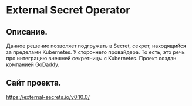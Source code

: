 # External Secret Operator

## Описание.
Данное решение позволяет подгружать в Secret, секрет, находящийся за пределами Kubernetes. У стороннего провайдера.
То есть, это речь про интеграцию внешней секретницы с Kubernetes.
Проект создан компанией GoDaddy.


## Сайт проекта.
https://external-secrets.io/v0.10.0/

